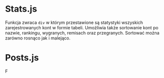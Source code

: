 # Stats.js

Funkcja zwraca `div` w którym przestawione są statystyki wszyskich zarejestrowanych kont w formie tabeli. Umożliwia także sortowanie kont po nazwie, rankingu, wygranych, remisach oraz przegranych. Sortować można zarówno rosnąco jak i malejąco.

# Posts.js

F